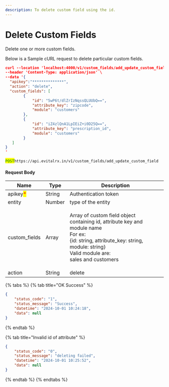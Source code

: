 ```yaml
---
description: To delete custom field using the id.
---
```


# Delete Custom Fields

Delete one or more custom fields.

Below is a Sample cURL request to delete particular custom fields.

```json
curl --location 'localhost:4000/v1/custom_fields/add_update_custom_field' \
--header 'Content-Type: application/json' \
--data '{
  "apikey":"**************",
  "action": "delete",
  "custom_fields": [
        {
            "id": "5wP6t/dlZrIzNqssQLUUbQ==",
            "attribute_key": "zipcode",
            "module": "customers"
        },
        {
            "id": "iZ4zlQnA1LpIEiZ+i0D25Q==",
            "attribute_key": "prescription_id",
            "module": "customers"
        }
   ]
}
'
```



<mark style="color:green;">`POST`</mark>`https://api.evitalrx.in/v1/custom_fields/add_update_custom_field`

#### Request Body

| Name                                     | Type   | Description                                                                                                                                                                                    |
| ---------------------------------------- | ------ | ---------------------------------------------------------------------------------------------------------------------------------------------------------------------------------------------- |
| apikey<mark style="color:red;">\*</mark> | String | Authentication token                                                                                                                                                                           |
| entity                                   | Number | type of the entity                                                                                                                                                                             |
| custom\_fields                           | Array  | <p>Array of custom field object containing id, attribute key and module name<br>For ex:<br>{id: string, attribute_key: string, module: string}<br>Valid module are:<br>sales and customers</p> |
| action                                   | String | delete                                                                                                                                                                                         |

{% tabs %}
{% tab title="OK Success" %}
```json
{
    "status_code": "1",
    "status_message": "Success",
    "datetime": "2024-10-01 10:24:18",
    "data": null
}
```
{% endtab %}

{% tab title="Invalid id of attribute" %}
```json
{
    "status_code": "0",
    "status_message": "deleting failed",
    "datetime": "2024-10-01 10:25:52",
    "data": null
}
```
{% endtab %}
{% endtabs %}
